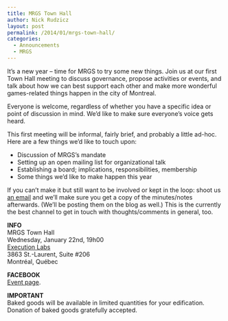 ```yaml
---
title: MRGS Town Hall
author: Nick Rudzicz
layout: post
permalink: /2014/01/mrgs-town-hall/
categories:
  - Announcements
  - MRGS
---
```

It&#8217;s a new year &#8211; time for MRGS to try some new things. Join us at our first Town Hall meeting to discuss governance, propose activities or events, and talk about how we can best support each other and make more wonderful games-related things happen in the city of Montreal.

Everyone is welcome, regardless of whether you have a specific idea or point of discussion in mind. We&#8217;d like to make sure everyone&#8217;s voice gets heard.

This first meeting will be informal, fairly brief, and probably a little ad-hoc. Here are a few things we&#8217;d like to touch upon:

- Discussion of MRGS&#8217;s mandate  
- Setting up an open mailing list for organizational talk  
- Establishing a board; implications, responsibilities, membership  
- Some things we&#8217;d like to make happen this year

If you can&#8217;t make it but still want to be involved or kept in the loop: shoot us [an email][1] and we&#8217;ll make sure you get a copy of the minutes/notes afterwards. (We&#8217;ll be posting them on the blog as well.) This is the currently the best channel to get in touch with thoughts/comments in general, too.

**INFO**  
MRGS Town Hall  
Wednesday, January 22nd, 19h00  
[Execution Labs][2]  
3863 St.-Laurent, Suite #206  
Montr&eacute;al, Qu&eacute;bec

**FACEBOOK**  
[Event page][3].

**IMPORTANT**  
Baked goods will be available in limited quantities for your edification.  
Donation of baked goods gratefully accepted.  
  


 [1]: mailto:bakedgoods@mrgs.ca
 [2]: https://www.google.ca/maps/preview#!q=Execution+Labs%2C+Boulevard+Saint-Laurent+%23206%2C+Montr%C3%A9al%2C+QC&#038;data=!4m15!2m14!1m13!1s0x4cc91a34bc60aec3%3A0x82d16be44c609fc4!3m8!1m3!1d437!2d-73.5772683!3d45.5161222!3m2!1i1920!2i960!4f13.1!4m2!3d45.516108!4d-73.577242
 [3]: https://www.facebook.com/events/382437508567290/